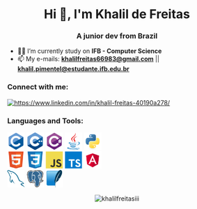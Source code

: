 <h1 align="center">
  Hi 👋, I'm Khalil de Freitas
</h1>
<h3 align="center">
  A junior dev from Brazil
</h3>

- 👨‍💻 I’m currently study on **IFB - Computer Science**
- 📫 My e-mails: **khalilfreitas66983@gmail.com** || **khalil.pimentel@estudante.ifb.edu.br**

<h3 align="left">
  Connect with me:
</h3>
<p align="left">
<a 
  href="https://www.linkedin.com/in/khalil-freitas-40190a278/"
  target="blank"
  >
  <img 
    align="center"
    src="https://raw.githubusercontent.com/rahuldkjain/github-profile-readme-generator/master/src/images/icons/Social/linked-in-alt.svg" 
    alt="https://www.linkedin.com/in/khalil-freitas-40190a278/" 
    height="30"
    width="40" />
</a>
</p>

  
</p>

<h3 align="left">
  Languages and Tools:
</h3>
<p id = "Linguagens">
  <img src="https://raw.githubusercontent.com/devicons/devicon/master/icons/c/c-original.svg" alt="c" width="40" height="40"/>
  <img src="https://raw.githubusercontent.com/devicons/devicon/master/icons/cplusplus/cplusplus-original.svg" alt="cplusplus" width="40" height="40"/>
  <img src="https://raw.githubusercontent.com/devicons/devicon/master/icons/csharp/csharp-original.svg" alt="csharp" width="40" height="40"/>
  <img src="https://raw.githubusercontent.com/devicons/devicon/master/icons/java/java-original.svg" alt="java" width="40" height="40"/>
  <img src="https://raw.githubusercontent.com/devicons/devicon/master/icons/python/python-original.svg" alt="python" width="40" height="40"/>
  <!--WEB-->
  <br>
  <img src="https://raw.githubusercontent.com/devicons/devicon/master/icons/html5/html5-original.svg" alt="html" width="40" height="40"/>
  <img src="https://raw.githubusercontent.com/devicons/devicon/master/icons/css3/css3-original.svg" alt="css" width="40" height="40"/>
  <img src="https://raw.githubusercontent.com/devicons/devicon/master/icons/javascript/javascript-original.svg" alt="javascript" width="40" height="40"/>
  <img src="https://raw.githubusercontent.com/devicons/devicon/master/icons/typescript/typescript-original.svg" alt="typescript" width="40" height="40"/>
  <img src="https://raw.githubusercontent.com/devicons/devicon/master/icons/angular/angular-original.svg" alt="angular" width="40" height="40"/>
  <!--DATABASE-->
  <br>
  <img src="https://raw.githubusercontent.com/devicons/devicon/master/icons/mysql/mysql-original.svg" alt="mysql" width="40" height="40"/>
  <img src="https://raw.githubusercontent.com/devicons/devicon/master/icons/postgresql/postgresql-original.svg" alt="postgresql" width="40" height="40"/>
  <img src="https://raw.githubusercontent.com/devicons/devicon/master/icons/sqlite/sqlite-original.svg" alt="sqlite" width="40" height="40"/>
</p>

<p align="center" id = "API">
  <img src="https://github-readme-stats.vercel.app/api/top-langs?username=khalilfreitasiii&show_icons=true&locale=en&layout=compact" alt="khalilfreitasiii" />
</p>
